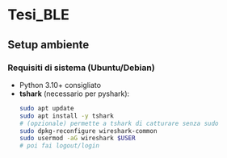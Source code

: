 # Tesi_BLE

## Setup ambiente

### Requisiti di sistema (Ubuntu/Debian)
- Python 3.10+ consigliato
- **tshark** (necessario per pyshark):
  ```bash
  sudo apt update
  sudo apt install -y tshark
  # (opzionale) permette a tshark di catturare senza sudo
  sudo dpkg-reconfigure wireshark-common
  sudo usermod -aG wireshark $USER
  # poi fai logout/login
